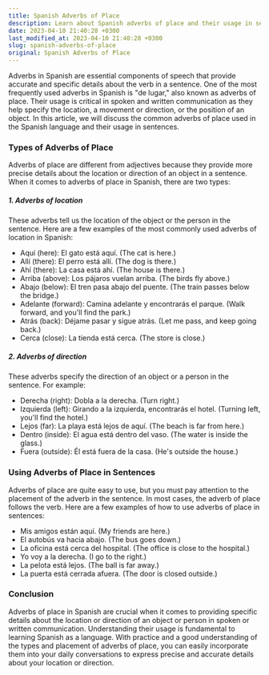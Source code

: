 ```yaml
---
title: Spanish Adverbs of Place
description: Learn about Spanish adverbs of place and their usage in sentences with this comprehensive guide from OpenAI's language model, GPT-3.
date: 2023-04-10 21:40:28 +0300
last_modified_at: 2023-04-10 21:40:28 +0300
slug: spanish-adverbs-of-place
original: Spanish Adverbs of Place
---
```

Adverbs in Spanish are essential components of speech that provide accurate and specific details about the verb in a sentence. One of the most frequently used adverbs in Spanish is "de lugar," also known as adverbs of place. Their usage is critical in spoken and written communication as they help specify the location, a movement or direction, or the position of an object. In this article, we will discuss the common adverbs of place used in the Spanish language and their usage in sentences.

### Types of Adverbs of Place

Adverbs of place are different from adjectives because they provide more precise details about the location or direction of an object in a sentence. When it comes to adverbs of place in Spanish, there are two types: 

##### 1. Adverbs of location

These adverbs tell us the location of the object or the person in the sentence. Here are a few examples of the most commonly used adverbs of location in Spanish:

- Aquí (here): El gato está aquí. (The cat is here.)
- Allí (there): El perro está allí. (The dog is there.)
- Ahí (there): La casa está ahí. (The house is there.)
- Arriba (above): Los pájaros vuelan arriba. (The birds fly above.)
- Abajo (below): El tren pasa abajo del puente. (The train passes below the bridge.)
- Adelante (forward): Camina adelante y encontrarás el parque. (Walk forward, and you'll find the park.)
- Atrás (back): Déjame pasar y sigue atrás. (Let me pass, and keep going back.)
- Cerca (close): La tienda está cerca. (The store is close.)

##### 2. Adverbs of direction

These adverbs specify the direction of an object or a person in the sentence. For example:

- Derecha (right): Dobla a la derecha. (Turn right.)
- Izquierda (left): Girando a la izquierda, encontrarás el hotel. (Turning left, you'll find the hotel.)
- Lejos (far): La playa está lejos de aquí. (The beach is far from here.)
- Dentro (inside): El agua está dentro del vaso. (The water is inside the glass.)
- Fuera (outside): Él está fuera de la casa. (He's outside the house.)

### Using Adverbs of Place in Sentences

Adverbs of place are quite easy to use, but you must pay attention to the placement of the adverb in the sentence. In most cases, the adverb of place follows the verb. Here are a few examples of how to use adverbs of place in sentences:

- Mis amigos están aquí. (My friends are here.)
- El autobús va hacia abajo. (The bus goes down.)
- La oficina está cerca del hospital. (The office is close to the hospital.)
- Yo voy a la derecha. (I go to the right.)
- La pelota está lejos. (The ball is far away.)
- La puerta está cerrada afuera. (The door is closed outside.)

### Conclusion

Adverbs of place in Spanish are crucial when it comes to providing specific details about the location or direction of an object or person in spoken or written communication. Understanding their usage is fundamental to learning Spanish as a language. With practice and a good understanding of the types and placement of adverbs of place, you can easily incorporate them into your daily conversations to express precise and accurate details about your location or direction.